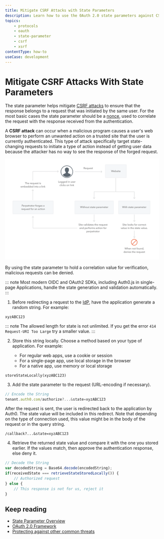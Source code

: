 ```yaml
---
title: Mitigate CSRF Attacks with State Parameters
description: Learn how to use the 0Auth 2.0 state parameters against CSRF attacks.
topics:
    - protocols
    - oauth
    - state-parameter
    - csrf
    - xsrf
contentType: how-to
useCase: development
---
```

# Mitigate CSRF Attacks With State Parameters

The state parameter helps mitigate [CSRF attacks](https://en.wikipedia.org/wiki/Cross-site_request_forgery) to ensure that the response belongs to a request that was initiated by the same user. For the most basic cases the state parameter should be a [nonce](https://en.wikipedia.org/wiki/Cryptographic_nonce), used to correlate the request with the response received from the authentication. 

A **CSRF attack** can occur when a malicious program causes a user's web browser to perform an unwanted action on a trusted site that the user is currently authenticated. This type of attack specifically target state-changing requests to initiate a type of action instead of getting user data because the attacker has no way to see the response of the forged request.

![Diagram of CSRF attack](/media/articles/protocols/CSRF_Diagram.png)

By using the state parameter to hold a correlation value for verification, malicious requests can be denied.

::: note
Most modern OIDC and OAuth2 SDKs, including Auth0.js in single-page Applications, handle the state generation and validation automatically. 
:::

1. Before redirecting a request to the [IdP](/identityproviders), have the application generate a random string. For example:

```text
xyzABC123
```

::: note
The allowed length for state is not unlimited. If you get the error `414 Request-URI Too Large` try a smaller value.
:::

2. Store this string locally. Choose a method based on your type of application. For example:

   * For regular web apps, use a cookie or session
   * For a single-page app, use local storage in the browser
   * For a native app, use memory or local storage

```text
storeStateLocally(xyzABC123)
```

3. Add the state parameter to the request (URL-encoding if necessary).

```js
// Encode the String
tenant.auth0.com/authorize?...&state=xyzABC123
```

   After the request is sent, the user is redirected back to the application by Auth0. The state value will be included in this redirect. Note that depending on the type of connection used, this value might be in the body of the request or in the query string.

```text
/callback?...&state=xyzABC123
```

4.  Retrieve the returned state value and compare it with the one you stored earlier. If the values match, then approve the authentication response, else deny it.

```js
// Decode the String
var decodedString = Base64.decode(encodedString);
if(receivedState === retrieveStateStoredLocally()) {
	// Authorized request
} else {
	// This response is not for us, reject it
}
```

## Keep reading

* [State Parameter Overview](/protocols/oath2/oauth0-state)
* [OAuth 2.0 Framework](/protocols/oath2)
* [Protecting against other common threats](/security/common-threats)
